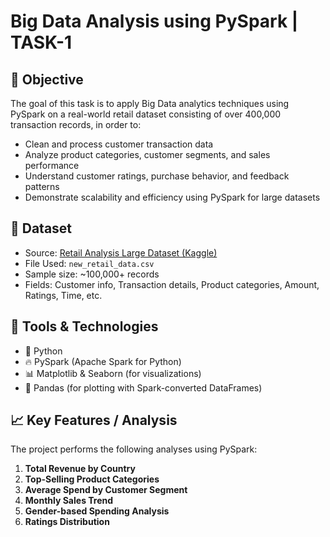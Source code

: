 
# Big Data Analysis using PySpark | TASK-1

## 🎯 Objective
The goal of this task is to apply Big Data analytics techniques using PySpark on a real-world retail dataset consisting of over 400,000 transaction records, in order to:

- Clean and process customer transaction data
- Analyze product categories, customer segments, and sales performance
- Understand customer ratings, purchase behavior, and feedback patterns
- Demonstrate scalability and efficiency using PySpark for large datasets

## 📁 Dataset

- Source: [Retail Analysis Large Dataset (Kaggle)](https://www.kaggle.com/datasets/sahilprajapati143/retail-analysis-large-dataset)
- File Used: `new_retail_data.csv`
- Sample size: ~100,000+ records
- Fields: Customer info, Transaction details, Product categories, Amount, Ratings, Time, etc.

## 🚀 Tools & Technologies

- 🐍 Python
- 🔥 PySpark (Apache Spark for Python)
- 📊 Matplotlib & Seaborn (for visualizations)
- 🧠 Pandas (for plotting with Spark-converted DataFrames)

## 📈 Key Features / Analysis

The project performs the following analyses using PySpark:

1. **Total Revenue by Country**  
2. **Top-Selling Product Categories**
3. **Average Spend by Customer Segment**
4. **Monthly Sales Trend**
5. **Gender-based Spending Analysis**
6. **Ratings Distribution**

